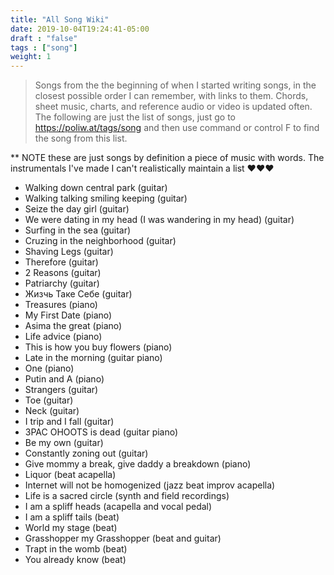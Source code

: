 ```yaml
---
title: "All Song Wiki"
date: 2019-10-04T19:24:41-05:00
draft : "false"
tags : ["song"]
weight: 1
---
```



> Songs from the the beginning of when I started writing songs, in the closest possible order I can remember, with links to them. Chords, sheet music, charts, and reference audio or video is updated often. The following are just the list of songs, just go to https://poliw.at/tags/song and then use command or control F to find the song from this list.

** NOTE these are just songs by definition a piece of music with words. The instrumentals I've made I can't realistically maintain a list ❤️❤️❤️    

- Walking down central park (guitar)
- Walking talking smiling keeping (guitar)
- Seize the day girl (guitar)
- We were dating in my head (I was wandering in my head) (guitar)
- Surfing in the sea (guitar)
- Cruzing in the neighborhood (guitar)
- Shaving Legs (guitar)
- Therefore (guitar)
- 2 Reasons (guitar)
- Patriarchy (guitar)
- Жизчь Таке Себе (guitar)
- Treasures (piano)
- My First Date (piano)
- Asima the great (piano)
- Life advice (piano)
- This is how you buy flowers (piano)
- Late in the morning (guitar piano)
- One (piano)
- Putin and A (piano)
- Strangers (guitar)
- Toe (guitar)
- Neck (guitar)
- I trip and I fall (guitar)
- 3PAC OHOOTS is dead (guitar piano)
- Be my own (guitar)
- Constantly zoning out (guitar)
- Give mommy a break, give daddy a breakdown (piano)
- Liquor (beat acapella)
- Internet will not be homogenized (jazz beat improv acapella)
- Life is a sacred circle (synth and field recordings)
- I am a spliff heads (acapella and vocal pedal)
- I am a spliff tails (beat)
- World my stage (beat)
- Grasshopper my Grasshopper (beat and guitar)
- Trapt in the womb (beat)
- You already know (beat)
